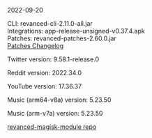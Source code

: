 2022-09-20
  
CLI: revanced-cli-2.11.0-all.jar  
Integrations: app-release-unsigned-v0.37.4.apk  
Patches: revanced-patches-2.60.0.jar  
[Patches Changelog](https://github.com/revanced/revanced-patches/releases/tag/v2.60.0)  

Twitter version: 9.58.1-release.0  

Reddit version: 2022.34.0  

YouTube version: 17.36.37  

Music (arm64-v8a) version: 5.23.50  

Music (arm-v7a) version: 5.23.50  

[revanced-magisk-module repo](https://github.com/j-hc/revanced-magisk-module)

